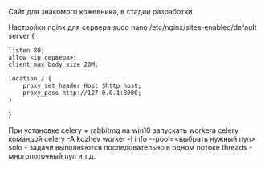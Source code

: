 Сайт для знакомого кожевника, в стадии разработки

Настройки nginx для сервера sudo nano /etc/nginx/sites-enabled/default
server {

    listen 80;
    allow <ip сервера>;
    client_max_body_size 20M;

    location / {
        proxy_set_header Host $http_host;
        proxy_pass http://127.0.0.1:8000;
    }
}

При установке celery + rabbitmq на win10 запускать workera celery командой celery -A kozhev worker -l info --pool=<выбрать нужный пул>
solo - задачи выполняются последовательно в одном потоке
threads - многопоточный пул
и т.д.